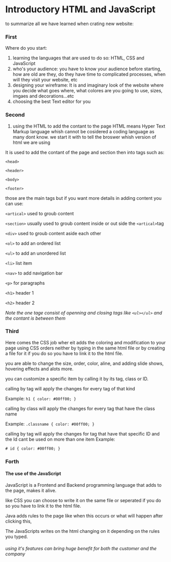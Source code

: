 # Introductory HTML and JavaScript
to summarize all we have learned when crating new website:

### First
Where do you start:
1. learning the languages that are used to do so:
HTML, CSS and JavaScript
2. who's your audience:
you have to know your audience before starting, how are old are they, do they have time to complicated processes, when will they visit your website, etc
3. designing your wireframe:
It is and imaginary look of the website where you decide what goes where, what colores are you going to use, sizes, imgaes and decorations...etc
4. choosing the best Text editor for you

### Second
1. using the HTML to add the contant to the page
HTML means Hyper Text Markup language whish cannot be cosidered a coding language as many dont know.
we start it with <!DOCTYPE html> to tell the broswer whish version of html we are using

It is used to add the contant of the page and section then into tags such as:

`<head>`

`<header>`

`<body>`

`<footer>`

those are the main tags but if you want more details in adding content you can use:

`<artical>` used to groub content

`<section>` usually used to groub content inside or out side the `<artical>`tag

`<div>` used to groub content aside each other

`<ol>` to add an ordered list 

`<ul>` to add an unordered list 

`<li>` list item

`<nav>` to add navigation bar

`<p>` for paragraphs

`<h1>` header 1 

`<h2>` header 2

*Note the one tage consist of openning and closing tags like `<ul></ul>`
and the contant is between them*

### Third
Here comes the CSS job wher eit adds the coloring and modification to your page
using CSS orders neither by typing in the same html file or by creating a file for it if you do so you have to link it to the html file.

you are able to change the size, order, color, aline, and adding slide shows, hovering effects and alots more.

you can customize a specific item by calling it by its tag, class or ID.

calling by tag will apply the changes for every tag of that kind 

Example:
`h1 {
  color: #00ff00;
}`

calling by class will apply the changes for every tag that have the class name

Example:
`.classname {
  color: #00ff00;
}`

calling by tag will apply the changes for tag that have that specific ID and the Id cant be used on more than one item
Example:

`# id {
  color: #00ff00;
}`

### Forth
#### The use of the JavaScript
JavaScript is a Frontend and Backend programming language that adds to the page, makes it alive.

like CSS you can choose to write it on the same file or seperated if you do so you have to link it to the html file.

Java adds rules to the page like when this occurs or what will happen after clicking this,

The JavaScripts writes on the html changing on it depending on the rules you typed.


###### using it's features can bring huge benefit for both the customer and the company


